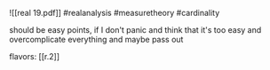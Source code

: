 ![[real 19.pdf]] #realanalysis #measuretheory #cardinality 

should be easy points, if I don't panic and think that it's too easy and overcomplicate everything and maybe pass out

flavors: [[r.2]]